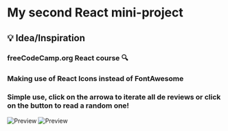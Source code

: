 # My second React mini-project

## :bulb: Idea/Inspiration

### freeCodeCamp.org React course :mag:

### Making use of React Icons instead of FontAwesome

### Simple use, click on the arrowa to iterate all de reviews or click on the button to read a random one!

![Preview](https://res.cloudinary.com/xikilikuada/image/upload/v1619441338/reviewsreact_jmjgnu.png)
![Preview](https://res.cloudinary.com/xikilikuada/image/upload/v1619441338/review_jtv57t.png)

